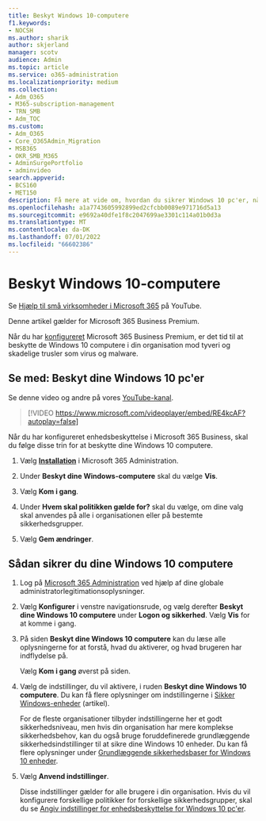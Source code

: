 ```yaml
---
title: Beskyt Windows 10-computere
f1.keywords:
- NOCSH
ms.author: sharik
author: skjerland
manager: scotv
audience: Admin
ms.topic: article
ms.service: o365-administration
ms.localizationpriority: medium
ms.collection:
- Adm_O365
- M365-subscription-management
- TRN_SMB
- Adm_TOC
ms.custom:
- Adm_O365
- Core_O365Admin_Migration
- MSB365
- OKR_SMB_M365
- AdminSurgePortfolio
- adminvideo
search.appverid:
- BCS160
- MET150
description: Få mere at vide om, hvordan du sikrer Windows 10 pc'er, når du har konfigureret Microsoft 365 Business Premium.
ms.openlocfilehash: a1a7743605992899ed2cfcbb0089e971716d5a13
ms.sourcegitcommit: e9692a40dfe1f8c2047699ae3301c114a01b0d3a
ms.translationtype: MT
ms.contentlocale: da-DK
ms.lasthandoff: 07/01/2022
ms.locfileid: "66602386"
---
```

# <a name="secure-windows-10-computers"></a>Beskyt Windows 10-computere

Se [Hjælp til små virksomheder i Microsoft 365](https://go.microsoft.com/fwlink/?linkid=2197659) på YouTube.

Denne artikel gælder for Microsoft 365 Business Premium.

Når du har [konfigureret](/microsoft-365/business-premium/m365bp-setup) Microsoft 365 Business Premium, er det tid til at beskytte de Windows 10 computere i din organisation mod tyveri og skadelige trusler som virus og malware.

## <a name="watch-secure-your-windows-10-pcs"></a>Se med: Beskyt dine Windows 10 pc'er

Se denne video og andre på vores [YouTube-kanal](https://go.microsoft.com/fwlink/?linkid=2198200).

> [!VIDEO https://www.microsoft.com/videoplayer/embed/RE4kcAF?autoplay=false]

Når du har konfigureret enhedsbeskyttelse i Microsoft 365 Business, skal du følge disse trin for at beskytte dine Windows 10 computere.

1. Vælg <a href="https://go.microsoft.com/fwlink/p/?linkid=2171997" target="_blank">**Installation**</a> i Microsoft 365 Administration.

2. Under  **Beskyt dine Windows-computere** skal du vælge  **Vis**.

3. Vælg  **Kom i gang**.

4. Under **Hvem skal politikken gælde for?** skal du vælge, om dine valg skal anvendes på alle i organisationen eller på bestemte sikkerhedsgrupper.

5. Vælg  **Gem ændringer**.

## <a name="to-secure-your-windows-10-computers"></a>Sådan sikrer du dine Windows 10 computere

1. Log på [Microsoft 365 Administration](https://admin.microsoft.com) ved hjælp af dine globale administratorlegitimationsoplysninger. 

2. Vælg **Konfigurer** i venstre navigationsrude, og vælg derefter **Beskyt dine Windows 10 computere** under **Logon og sikkerhed**. Vælg **Vis** for at komme i gang.

3. På siden **Beskyt dine Windows 10 computere** kan du læse alle oplysningerne for at forstå, hvad du aktiverer, og hvad brugeren har indflydelse på.

    Vælg **Kom i gang** øverst på siden.

4. Vælg de indstillinger, du vil aktivere, i ruden **Beskyt dine Windows 10 computere**. Du kan få flere oplysninger om indstillingerne i [Sikker Windows-enheder](../../business-premium/m365bp-secure-windows-devices.md) (artikel). 
    
    For de fleste organisationer tilbyder indstillingerne her et godt sikkerhedsniveau, men hvis din organisation har mere komplekse sikkerhedsbehov, kan du også bruge foruddefinerede grundlæggende sikkerhedsindstillinger til at sikre dine Windows 10 enheder. Du kan få flere oplysninger under [Grundlæggende sikkerhedsbaser for Windows 10 enheder](/mem/intune/protect/security-baselines).   

5. Vælg **Anvend indstillinger**.

    Disse indstillinger gælder for alle brugere i din organisation. Hvis du vil konfigurere forskellige politikker for forskellige sikkerhedsgrupper, skal du se [Angiv indstillinger for enhedsbeskyttelse for Windows 10 pc'er](../../business-premium/m365bp-protection-settings-for-windows-10-devices.md).
